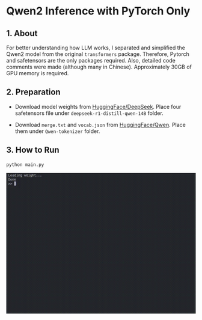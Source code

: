 # Qwen2 Inference with PyTorch Only

## 1. About

For better understanding how LLM works, I separated and simplified the Qwen2 model from the original `transformers` package. Therefore, Pytorch and safetensors are the only packages required. Also, detailed code comments were made (although many in Chinese). Approximately 30GB of GPU memory is required.

## 2. Preparation

- Download model weights from [HuggingFace/DeepSeek](https://huggingface.co/deepseek-ai/DeepSeek-R1-Distill-Qwen-14B/tree/main). Place four safetensors file under `deepseek-r1-distill-qwen-14B` folder.

- Download `merge.txt` and `vocab.json` from [HuggingFace/Qwen](https://huggingface.co/Qwen/Qwen2.5-7B-Instruct-1M/tree/main). Place them under `Qwen-tokenizer` folder.

## 3. How to Run

```python
python main.py
```
![](./example.gif)